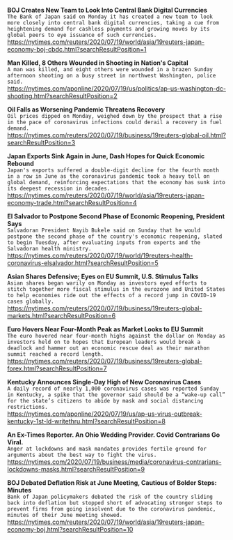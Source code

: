 **BOJ Creates New Team to Look Into Central Bank Digital Currencies**\
`The Bank of Japan said on Monday it has created a new team to look more closely into central bank digital currencies, taking a cue from heightening demand for cashless payments and growing moves by its global peers to eye issuance of such currencies.`\
https://nytimes.com/reuters/2020/07/19/world/asia/19reuters-japan-economy-boj-cbdc.html?searchResultPosition=1

**Man Killed, 8 Others Wounded in Shooting in Nation's Capital**\
`A man was killed, and eight others were wounded in a brazen Sunday afternoon shooting on a busy street in northwest Washington, police said.`\
https://nytimes.com/aponline/2020/07/19/us/politics/ap-us-washington-dc-shooting.html?searchResultPosition=2

**Oil Falls as Worsening Pandemic Threatens Recovery**\
`Oil prices dipped on Monday, weighed down by the prospect that a rise in the pace of coronavirus infections could derail a recovery in fuel demand.`\
https://nytimes.com/reuters/2020/07/19/business/19reuters-global-oil.html?searchResultPosition=3

**Japan Exports Sink Again in June, Dash Hopes for Quick Economic Rebound**\
`Japan's exports suffered a double-digit decline for the fourth month in a row in June as the coronavirus pandemic took a heavy toll on global demand, reinforcing expectations that the economy has sunk into its deepest recession in decades.`\
https://nytimes.com/reuters/2020/07/19/world/asia/19reuters-japan-economy-trade.html?searchResultPosition=4

**El Salvador to Postpone Second Phase of Economic Reopening, President Says**\
`Salvadoran President Nayib Bukele said on Sunday that he would postpone the second phase of the country's economic reopening, slated to begin Tuesday, after evaluating inputs from experts and the Salvadoran health ministry.`\
https://nytimes.com/reuters/2020/07/19/world/19reuters-health-coronavirus-elsalvador.html?searchResultPosition=5

**Asian Shares Defensive; Eyes on EU Summit, U.S. Stimulus Talks**\
`Asian shares began warily on Monday as investors eyed efforts to stitch together more fiscal stimulus in the eurozone and United States to help economies ride out the effects of a record jump in COVID-19 cases globally.`\
https://nytimes.com/reuters/2020/07/19/business/19reuters-global-markets.html?searchResultPosition=6

**Euro Hovers Near Four-Month Peak as Market Looks to EU Summit**\
`The euro hovered near four-month highs against the dollar on Monday as investors held on to hopes that European leaders would break a deadlock and hammer out an economic rescue deal as their marathon summit reached a record length.`\
https://nytimes.com/reuters/2020/07/19/business/19reuters-global-forex.html?searchResultPosition=7

**Kentucky Announces Single-Day High of New Coronavirus Cases**\
`A daily record of nearly 1,000 coronavirus cases was reported Sunday in Kentucky, a spike that the governor said should be a “wake-up call” for the state’s citizens to abide by mask and social distancing restrictions.`\
https://nytimes.com/aponline/2020/07/19/us/ap-us-virus-outbreak-kentucky-1st-ld-writethru.html?searchResultPosition=8

**An Ex-Times Reporter. An Ohio Wedding Provider. Covid Contrarians Go Viral.**\
`Anger at lockdowns and mask mandates provides fertile ground for arguments about the best way to fight the virus.`\
https://nytimes.com/2020/07/19/business/media/coronavirus-contrarians-lockdowns-masks.html?searchResultPosition=9

**BOJ Debated Deflation Risk at June Meeting, Cautious of Bolder Steps: Minutes**\
`Bank of Japan policymakers debated the risk of the country sliding back into deflation but stopped short of advocating stronger steps to prevent firms from going insolvent due to the coronavirus pandemic, minutes of their June meeting showed.`\
https://nytimes.com/reuters/2020/07/19/world/asia/19reuters-japan-economy-boj.html?searchResultPosition=10

